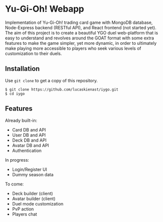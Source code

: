 # Yu-Gi-Oh! Webapp

Implementation of Yu-Gi-Oh! trading card game with MongoDB database, Node-Express backend (RESTful API), and React frontend (not started yet). The aim of this project is to create a beautiful YGO duel web-platform that is easy to understand and revolves around the GOAT format with some extra features to make the game simpler, yet more dynamic, in order to ultimately make playing more accessible to players who seek various levels of customization to their duels. 

## Installation
Use `git clone` to get a copy of this repository.
```
$ git clone https://github.com/lucaskienast/iygo.git
$ cd iygo
```

## Features
Already built-in:
- Card DB and API
- User DB and API
- Deck DB and API
- Avatar DB and API
- Authentication

In progress:
- Login/Register UI
- Dummy season data

To come:
- Deck builder (client)
- Avatar builder (client)
- Duel mode customization
- PvP action
- Players chat
